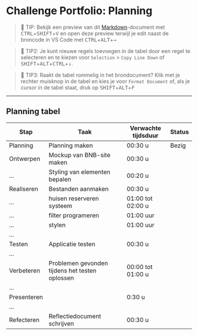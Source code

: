 # Challenge Portfolio: Planning

> :rocket: TIP: Bekijk een preview van dit [Markdown](https://guides.github.com/features/mastering-markdown/)-document met <kbd>CTRL</kbd>+<kbd>SHIFT</kbd>+<kbd>V</kbd> en open deze preview terwijl je edit naast de broncode in VS Code met <kbd>CTRL</kbd>+<kbd>ALT</kbd>+<kbd>→</kbd>

> :rocket: TIP2: Je kunt nieuwe regels toevoegen in de tabel door een regel te selecteren en te kiezen voor `Selection` > `Copy Line Down` of <kbd>SHIFT</kbd>+<kbd>ALT</kbd>+<kbd>CTRL</kbd>+<kbd>↓</kbd>. 

> :rocket: TIP3: Raakt de tabel rommelig in het brondocument? Klik met je rechter muisknop in de tabel en kies je voor `Format Document` of, als je cursor in de tabel staat, druk op <kbd>SHIFT</kbd>+<kbd>ALT</kbd>+<kbd>F</kbd>

----

## Planning tabel

| Stap        | Taak                                           | Verwachte tijdsduur | Status |
| ----------- | ---------------------------------------------- | ------------------- | ------ |
| Planning    | Planning maken                                 | 00:30 u             | Bezig  |
| Ontwerpen   | Mockup van BNB-site maken                      | 00:30 u             |        |
| ...         | Styling van elementen bepalen                  | 00:20 u             |        |
| Realiseren  | Bestanden aanmaken                             | 00:30 u             |        |
| ...         | huisen reserveren systeem                      | 01:00 tot 02:00 u   |        |
| ...         | filter programeren                             | 01:00 uur           |        |
| ...         | stylen                                         | 01:00 uur           |        |
| ...         |                                                |                     |        |
| Testen      | Applicatie testen                              | 00:30 u             |        |
| ...         |                                                |                     |        |
| Verbeteren  | Problemen gevonden tijdens het testen oplossen | 00:00 tot 01:00 u   |        |
| ...         |                                                |                     |        |
| Presenteren |                                                | 0:30 u              |        |
| ...         |                                                |                     |        |
| Refecteren  | Reflectiedocument schrijven                    | 00:30 u             |        |
